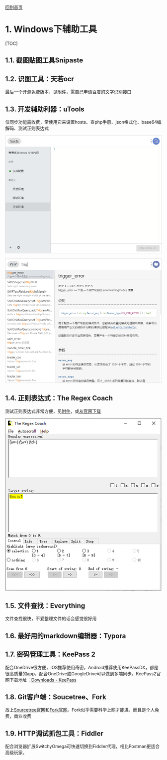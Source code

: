 [回到首页](../README.md)

# 1. Windows下辅助工具

[TOC]

## 1.1. 截图贴图工具Snipaste

## 1.2. 识图工具：天若ocr

最后一个开源免费版本，见[附件](./attach/天若OCR开源版V5.0.0.zip)，需自己申请百度的文字识别接口

## 1.3. 开发辅助利器：uTools

仅同步功能需收费，常使用它来设置hosts、查php手册、json格式化、base64编解码、测试正则表达式

![image-20210718223007503](../imgs/image-20210718223007503.png)

![image-20210718223038368](../imgs/image-20210718223038368.png)

## 1.4. 正则表达式：The Regex Coach

测试正则表达式非常方便，见[附件](./attach/regex-coach.exe)，或[从官网下载](http://weitz.de/files/regex-coach.exe)

![image-20210718223205773](../imgs/image-20210718223205773.png)

## 1.5. 文件查找：Everything

文件查找很快，不爱整理文件的话会感觉很好用

## 1.6. 最好用的markdown编辑器：Typora

## 1.7. 密码管理工具：KeePass 2

配合OneDrive很方便，iOS推荐使用奇密，Android推荐使用KeePassDX，都是很高质量的app，配合OneDrive或GoogleDrive可以做到多端同步。KeePass2官网下载地址：[Downloads - KeePass](https://keepass.info/download.html)

## 1.8. Git客户端：Soucetree、Fork

放上[Sourcetree官网](https://www.sourcetreeapp.com/)和[Fork官网](https://www.git-fork.com/)。Fork似乎需要科学上网才能进，而且是个人免费，商业收费

## 1.9. HTTP调试抓包工具：Fiddler

配合浏览器扩展SwitchyOmega可快速切换到Fiddler代理，相比Postman更适合高级玩家。

